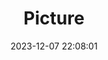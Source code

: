 ---
weight: 1
images:
- /images/edited/54.jpeg
title: Picture
date: 2023-12-07 22:08:01
tags:
- luminar
- work
---